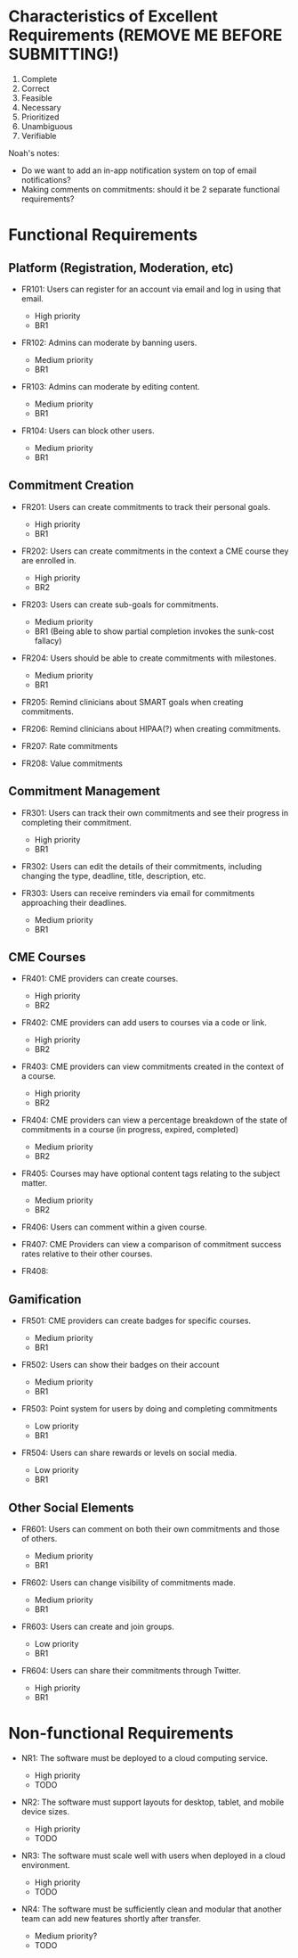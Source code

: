 # Characteristics of Excellent Requirements (REMOVE ME BEFORE SUBMITTING!)

1. Complete
2. Correct
3. Feasible
4. Necessary
5. Prioritized
6. Unambiguous
7. Verifiable

Noah's notes: 
- Do we want to add an in-app notification system on top of email notifications?
- Making comments on commitments: should it be 2 separate functional requirements?

# Functional Requirements

## Platform (Registration, Moderation, etc)

- FR101: Users can register for an account via email and log in using that 
email.
  - High priority
  - BR1 

- FR102: Admins can moderate by banning users.
  - Medium priority
  - BR1
  
- FR103: Admins can moderate by editing content.
  - Medium priority
  - BR1

- FR104: Users can block other users.
  - Medium priority
  - BR1

## Commitment Creation

- FR201: Users can create commitments to track their personal goals.
  - High priority
  - BR1

- FR202: Users can create commitments in the context a CME course they are 
enrolled in.
  - High priority
  - BR2

- FR203: Users can create sub-goals for commitments.
  - Medium priority
  - BR1 (Being able to show partial completion invokes the sunk-cost fallacy)

- FR204: Users should be able to create commitments with milestones.
  - Medium priority
  - BR1

- FR205: Remind clinicians about SMART goals when creating commitments.

- FR206: Remind clinicians about HIPAA(?) when creating commitments.

- FR207: Rate commitments

- FR208: Value commitments


## Commitment Management

- FR301: Users can track their own commitments and see their progress in completing their commitment.
  - High priority
  - BR1

- FR302: Users can edit the details of their commitments, including changing the type, deadline, title, description, etc.

- FR303: Users can receive reminders via email for commitments approaching their deadlines.
  - Medium priority
  - BR1
 
## CME Courses

- FR401: CME providers can create courses.
  - High priority
  - BR2

- FR402: CME providers can add users to courses via a code or link.
  - High priority
  - BR2

- FR403: CME providers can view commitments created in the context of a course.
  - High priority
  - BR2

- FR404: CME providers can view a percentage breakdown of the state of commitments in a course (in progress, expired, completed)
  - Medium priority
  - BR2

- FR405: Courses may have optional content tags relating to the subject matter.
  - Medium priority
  - BR2

- FR406: Users can comment within a given course.

- FR407: CME Providers can view a comparison of commitment success rates relative to their other courses.

- FR408: 

## Gamification

- FR501: CME providers can create badges for specific courses.
  - Medium priority
  - BR1
  

- FR502: Users can show their badges on their account
  - Medium priority
  - BR1
  

- FR503: Point system for users by doing and completing commitments
  - Low priority
  - BR1
  

- FR504: Users can share rewards or levels on social media.
  - Low priority
  - BR1
 
## Other Social Elements

- FR601: Users can comment on both their own commitments and those of others.
  - Medium priority
  - BR1 

- FR602: Users can change visibility of commitments made.
  - Medium priority
  - BR1

- FR603: Users can create and join groups.
  - Low priority
  - BR1

- FR604: Users can share their commitments through Twitter.
  - High priority
  - BR1

  
# Non-functional Requirements

- NR1: The software must be deployed to a cloud computing service.
  - High priority
  - TODO

- NR2: The software must support layouts for desktop, tablet, and mobile device 
sizes.
  - High priority
  - TODO

- NR3: The software must scale well with users when deployed in a cloud 
environment.
  - High priority
  - TODO


- NR4: The software must be sufficiently clean and modular that another team 
can add new features shortly after transfer.
  - Medium priority?
  - TODO

